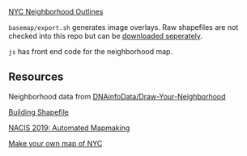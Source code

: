 [NYC Neighborhood Outlines](https://pair-code.github.io/interpretability/uncertainty-over-space/neighborhood/)

`basemap/export.sh` generates image overlays. Raw shapefiles are not checked into this repo but can be [downloaded seperately](https://storage.googleapis.com/uncertainty-over-space/basemap.zip).

`js` has front end code for the neighborhood map. 

## Resources

Neighborhood data from [DNAinfoData/Draw-Your-Neighborhood](https://github.com/DNAinfoData/Draw-Your-Neighborhood)

[Building Shapefile](https://data.cityofnewyork.us/Housing-Development/Building-Footprints/nqwf-w8eh)

[NACIS 2019: Automated Mapmaking](https://docs.google.com/presentation/d/1ghiHjKNqx_76HtwtpmsDZ_QE738oRmB_t6yielloRFU/edit)

[Make your own map of NYC](https://nycitymap.wordpress.com/2014/11/18/nycgeo-data/)
